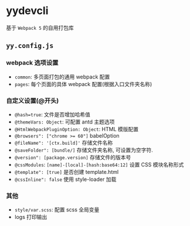 # yydevcli

基于 `Webpack 5` 的自用打包库

## `yy.config.js`

### webpack 选项设置

- `common`: 多页面打包的通用 webpack 配置
- `pages`: 每个页面的具体 webpack 配置(根据入口文件夹名称)

### 自定义设置(@开头)

- `@hash=true`: 文件是否增加哈希值
- `@themeVars: Object`: 可配置 antd 主题选项
- `@HtmlWebpackPluginOption: Object`: HTML 模版配置
- `@browsers": ["chrome >= 60"]` babelOption
- `@fileName": '[ctx.build]'` 存储文件名称
- `@saveFolder": [bundle/]` 存储文件夹名称, 可设置为空字符.
- `@version": [package.version]` 存储文件的版本号
- `@cssModules`: `[name]-[local]-[hash:base64:12]` 设置 CSS 模块名称形式
- `@template": [true]` 是否创建 template.html
- `@cssInline": false` 使用 style-loader 加载

### 其他

- `style/var.scss`: 配置 scss 全局变量
- logs 打印输出
